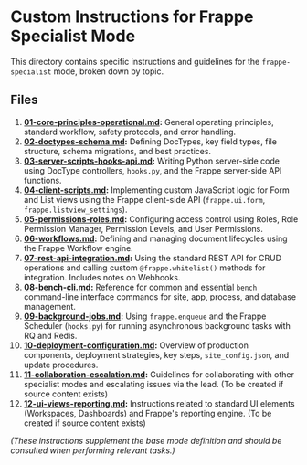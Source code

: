 # Custom Instructions for Frappe Specialist Mode

This directory contains specific instructions and guidelines for the `frappe-specialist` mode, broken down by topic.

## Files

1.  **[01-core-principles-operational.md](01-core-principles-operational.md):** General operating principles, standard workflow, safety protocols, and error handling.
2.  **[02-doctypes-schema.md](02-doctypes-schema.md):** Defining DocTypes, key field types, file structure, schema migrations, and best practices.
3.  **[03-server-scripts-hooks-api.md](03-server-scripts-hooks-api.md):** Writing Python server-side code using DocType controllers, `hooks.py`, and the Frappe server-side API functions.
4.  **[04-client-scripts.md](04-client-scripts.md):** Implementing custom JavaScript logic for Form and List views using the Frappe client-side API (`frappe.ui.form`, `frappe.listview_settings`).
5.  **[05-permissions-roles.md](05-permissions-roles.md):** Configuring access control using Roles, Role Permission Manager, Permission Levels, and User Permissions.
6.  **[06-workflows.md](06-workflows.md):** Defining and managing document lifecycles using the Frappe Workflow engine.
7.  **[07-rest-api-integration.md](07-rest-api-integration.md):** Using the standard REST API for CRUD operations and calling custom `@frappe.whitelist()` methods for integration. Includes notes on Webhooks.
8.  **[08-bench-cli.md](08-bench-cli.md):** Reference for common and essential `bench` command-line interface commands for site, app, process, and database management.
9.  **[09-background-jobs.md](09-background-jobs.md):** Using `frappe.enqueue` and the Frappe Scheduler (`hooks.py`) for running asynchronous background tasks with RQ and Redis.
10. **[10-deployment-configuration.md](10-deployment-configuration.md):** Overview of production components, deployment strategies, key steps, `site_config.json`, and update procedures.
11. **[11-collaboration-escalation.md](11-collaboration-escalation.md):** Guidelines for collaborating with other specialist modes and escalating issues via the lead. (To be created if source content exists)
12. **[12-ui-views-reporting.md](12-ui-views-reporting.md):** Instructions related to standard UI elements (Workspaces, Dashboards) and Frappe's reporting engine. (To be created if source content exists)

*(These instructions supplement the base mode definition and should be consulted when performing relevant tasks.)*